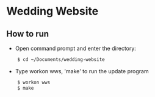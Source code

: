 Wedding Website
===============

How to run
----------

- Open command prompt and enter the directory:

```bash
    $ cd ~/Documents/wedding-website
```

- Type workon wws, 'make' to run the update program
```bash
    $ workon wws
    $ make
```
